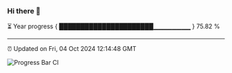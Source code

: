 ### Hi there 👋

⏳ Year progress { ██████████████████████▁▁▁▁▁▁▁▁ } 75.82 %

---

⏰ Updated on Fri, 04 Oct 2024 12:14:48 GMT

![Progress Bar CI](https://github.com/EinsPommes/EinsPommes/blob/main/.github/workflows/main.yml)
